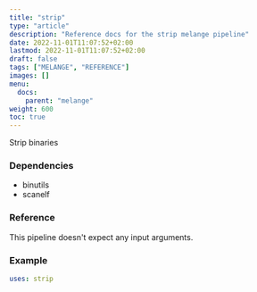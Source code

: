 ```yaml
---
title: "strip"
type: "article"
description: "Reference docs for the strip melange pipeline"
date: 2022-11-01T11:07:52+02:00
lastmod: 2022-11-01T11:07:52+02:00
draft: false
tags: ["MELANGE", "REFERENCE"]
images: []
menu:
  docs:
    parent: "melange"
weight: 600
toc: true
---
```



Strip binaries

### Dependencies
- binutils
- scanelf


### Reference
This pipeline doesn't expect any input arguments.

### Example
```yaml
uses: strip
```

